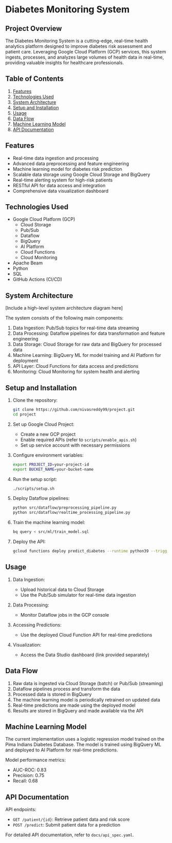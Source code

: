 # Diabetes Monitoring System

## Project Overview

The Diabetes Monitoring System is a cutting-edge, real-time health analytics platform designed to improve diabetes risk assessment and patient care. Leveraging Google Cloud Platform (GCP) services, this system ingests, processes, and analyzes large volumes of health data in real-time, providing valuable insights for healthcare professionals.

## Table of Contents

1. [Features](#features)
2. [Technologies Used](#technologies-used)
3. [System Architecture](#system-architecture)
4. [Setup and Installation](#setup-and-installation)
5. [Usage](#usage)
6. [Data Flow](#data-flow)
7. [Machine Learning Model](#machine-learning-model)
8. [API Documentation](#api-documentation)

## Features

- Real-time data ingestion and processing
- Advanced data preprocessing and feature engineering
- Machine learning model for diabetes risk prediction
- Scalable data storage using Google Cloud Storage and BigQuery
- Real-time alerting system for high-risk patients
- RESTful API for data access and integration
- Comprehensive data visualization dashboard

## Technologies Used

- Google Cloud Platform (GCP)
  - Cloud Storage
  - Pub/Sub
  - Dataflow
  - BigQuery
  - AI Platform
  - Cloud Functions
  - Cloud Monitoring
- Apache Beam
- Python
- SQL
- GitHub Actions (CI/CD)

## System Architecture

[Include a high-level system architecture diagram here]

The system consists of the following main components:
1. Data Ingestion: Pub/Sub topics for real-time data streaming
2. Data Processing: Dataflow pipelines for data transformation and feature engineering
3. Data Storage: Cloud Storage for raw data and BigQuery for processed data
4. Machine Learning: BigQuery ML for model training and AI Platform for deployment
5. API Layer: Cloud Functions for data access and predictions
6. Monitoring: Cloud Monitoring for system health and alerting

## Setup and Installation

1. Clone the repository:
   ```bash
   git clone https://github.com/nivasreddy99/project.git
   cd project
   ```

2. Set up Google Cloud Project:
   - Create a new GCP project
   - Enable required APIs (refer to `scripts/enable_apis.sh`)
   - Set up service account with necessary permissions

3. Configure environment variables:
   ```bash
   export PROJECT_ID=your-project-id
   export BUCKET_NAME=your-bucket-name
   ```

4. Run the setup script:
   ```bash
   ./scripts/setup.sh
   ```

5. Deploy Dataflow pipelines:
   ```bash
   python src/dataflow/preprocessing_pipeline.py
   python src/dataflow/realtime_processing_pipeline.py
   ```

6. Train the machine learning model:
   ```bash
   bq query < src/ml/train_model.sql
   ```

7. Deploy the API:
   ```bash
   gcloud functions deploy predict_diabetes --runtime python39 --trigger-http
   ```

## Usage

1. Data Ingestion:
   - Upload historical data to Cloud Storage
   - Use the Pub/Sub simulator for real-time data ingestion

2. Data Processing:
   - Monitor Dataflow jobs in the GCP console

3. Accessing Predictions:
   - Use the deployed Cloud Function API for real-time predictions

4. Visualization:
   - Access the Data Studio dashboard (link provided separately)

## Data Flow

1. Raw data is ingested via Cloud Storage (batch) or Pub/Sub (streaming)
2. Dataflow pipelines process and transform the data
3. Processed data is stored in BigQuery
4. The machine learning model is periodically retrained on updated data
5. Real-time predictions are made using the deployed model
6. Results are stored in BigQuery and made available via the API

## Machine Learning Model

The current implementation uses a logistic regression model trained on the Pima Indians Diabetes Database. The model is trained using BigQuery ML and deployed to AI Platform for real-time predictions.

Model performance metrics:
- AUC-ROC: 0.83
- Precision: 0.75
- Recall: 0.68

## API Documentation

API endpoints:
- `GET /patient/{id}`: Retrieve patient data and risk score
- `POST /predict`: Submit patient data for a prediction

For detailed API documentation, refer to `docs/api_spec.yaml`.


